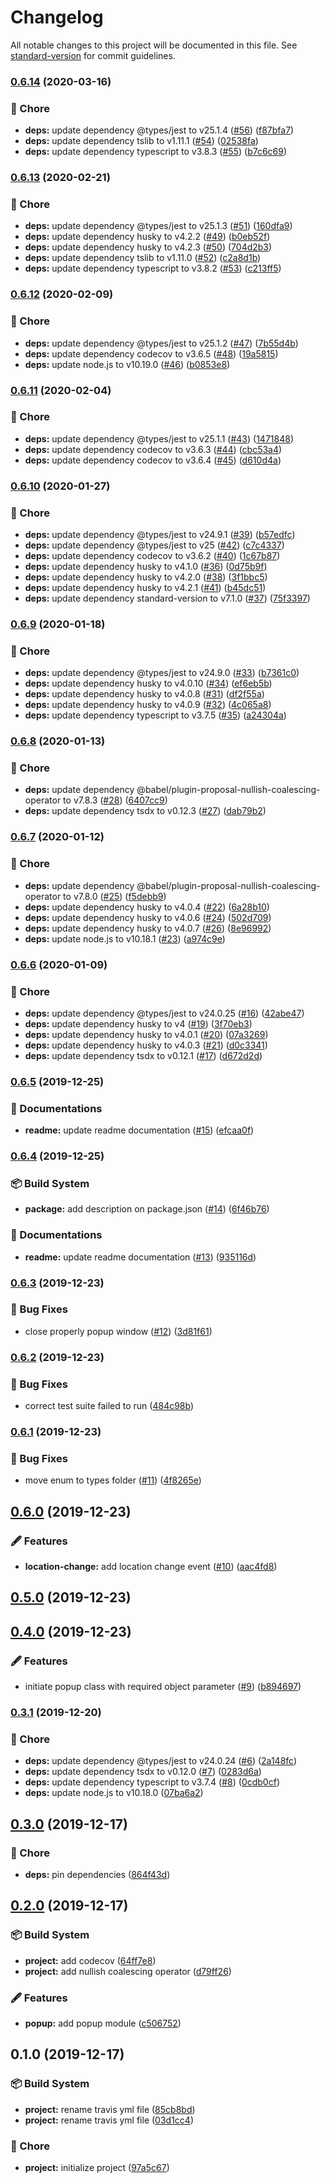 # Changelog

All notable changes to this project will be documented in this file. See [standard-version](https://github.com/conventional-changelog/standard-version) for commit guidelines.

### [0.6.14](https://github.com/arnaud-zg/popup-sensor/compare/v0.6.13...v0.6.14) (2020-03-16)


### 🔧 Chore

* **deps:** update dependency @types/jest to v25.1.4 ([#56](https://github.com/arnaud-zg/popup-sensor/issues/56)) ([f87bfa7](https://github.com/arnaud-zg/popup-sensor/commit/f87bfa76472b45db2cdf4ff42bbf2e781d49a19b))
* **deps:** update dependency tslib to v1.11.1 ([#54](https://github.com/arnaud-zg/popup-sensor/issues/54)) ([02538fa](https://github.com/arnaud-zg/popup-sensor/commit/02538fa2337b35d90687cc5d89b6d242d41ed1d5))
* **deps:** update dependency typescript to v3.8.3 ([#55](https://github.com/arnaud-zg/popup-sensor/issues/55)) ([b7c6c69](https://github.com/arnaud-zg/popup-sensor/commit/b7c6c69e06bb7545824e7e71f7e4010e46b43bd5))

### [0.6.13](https://github.com/arnaud-zg/popup-sensor/compare/v0.6.12...v0.6.13) (2020-02-21)


### 🔧 Chore

* **deps:** update dependency @types/jest to v25.1.3 ([#51](https://github.com/arnaud-zg/popup-sensor/issues/51)) ([160dfa9](https://github.com/arnaud-zg/popup-sensor/commit/160dfa97496294974d2bcb0b168300d99fe6107d))
* **deps:** update dependency husky to v4.2.2 ([#49](https://github.com/arnaud-zg/popup-sensor/issues/49)) ([b0eb52f](https://github.com/arnaud-zg/popup-sensor/commit/b0eb52f3a49fdbc776ff016370e97ed14c0f2d83))
* **deps:** update dependency husky to v4.2.3 ([#50](https://github.com/arnaud-zg/popup-sensor/issues/50)) ([704d2b3](https://github.com/arnaud-zg/popup-sensor/commit/704d2b3e2618adc7d3cfa9717cba4a9ef49ee78c))
* **deps:** update dependency tslib to v1.11.0 ([#52](https://github.com/arnaud-zg/popup-sensor/issues/52)) ([c2a8d1b](https://github.com/arnaud-zg/popup-sensor/commit/c2a8d1b212295275536b82ba89ed0953ec7e0d01))
* **deps:** update dependency typescript to v3.8.2 ([#53](https://github.com/arnaud-zg/popup-sensor/issues/53)) ([c213ff5](https://github.com/arnaud-zg/popup-sensor/commit/c213ff55262fc170f8c4b3f1dd6589361279749a))

### [0.6.12](https://github.com/arnaud-zg/popup-sensor/compare/v0.6.11...v0.6.12) (2020-02-09)


### 🔧 Chore

* **deps:** update dependency @types/jest to v25.1.2 ([#47](https://github.com/arnaud-zg/popup-sensor/issues/47)) ([7b55d4b](https://github.com/arnaud-zg/popup-sensor/commit/7b55d4b94b3bc4f100ac3de04b9a0414e73baa86))
* **deps:** update dependency codecov to v3.6.5 ([#48](https://github.com/arnaud-zg/popup-sensor/issues/48)) ([19a5815](https://github.com/arnaud-zg/popup-sensor/commit/19a58156d8d627ae12bb8e7cffe2aab68c4df7da))
* **deps:** update node.js to v10.19.0 ([#46](https://github.com/arnaud-zg/popup-sensor/issues/46)) ([b0853e8](https://github.com/arnaud-zg/popup-sensor/commit/b0853e8b320d9cc80bb2005017d3d628d97c0253))

### [0.6.11](https://github.com/arnaud-zg/popup-sensor/compare/v0.6.10...v0.6.11) (2020-02-04)


### 🔧 Chore

* **deps:** update dependency @types/jest to v25.1.1 ([#43](https://github.com/arnaud-zg/popup-sensor/issues/43)) ([1471848](https://github.com/arnaud-zg/popup-sensor/commit/1471848fa0f04f984549d0e749e45fadf49e813f))
* **deps:** update dependency codecov to v3.6.3 ([#44](https://github.com/arnaud-zg/popup-sensor/issues/44)) ([cbc53a4](https://github.com/arnaud-zg/popup-sensor/commit/cbc53a40e66b64ba4085cd17a8e5d60cc6d7a144))
* **deps:** update dependency codecov to v3.6.4 ([#45](https://github.com/arnaud-zg/popup-sensor/issues/45)) ([d610d4a](https://github.com/arnaud-zg/popup-sensor/commit/d610d4a176280660cad5afad0195a323f6a277c9))

### [0.6.10](https://github.com/arnaud-zg/popup-sensor/compare/v0.6.9...v0.6.10) (2020-01-27)


### 🔧 Chore

* **deps:** update dependency @types/jest to v24.9.1 ([#39](https://github.com/arnaud-zg/popup-sensor/issues/39)) ([b57edfc](https://github.com/arnaud-zg/popup-sensor/commit/b57edfc901ca8f11b64099c8e22bccc12d6079d1))
* **deps:** update dependency @types/jest to v25 ([#42](https://github.com/arnaud-zg/popup-sensor/issues/42)) ([c7c4337](https://github.com/arnaud-zg/popup-sensor/commit/c7c4337d5d85f0a3b50d60628ae48ef7093daf91))
* **deps:** update dependency codecov to v3.6.2 ([#40](https://github.com/arnaud-zg/popup-sensor/issues/40)) ([1c67b87](https://github.com/arnaud-zg/popup-sensor/commit/1c67b87e80711fe7d57870fc52c0c31041706783))
* **deps:** update dependency husky to v4.1.0 ([#36](https://github.com/arnaud-zg/popup-sensor/issues/36)) ([0d75b9f](https://github.com/arnaud-zg/popup-sensor/commit/0d75b9fe2e95039a58128f8fa4db86686ff36d00))
* **deps:** update dependency husky to v4.2.0 ([#38](https://github.com/arnaud-zg/popup-sensor/issues/38)) ([3f1bbc5](https://github.com/arnaud-zg/popup-sensor/commit/3f1bbc5196a2c54d0898218ba56af6492d106c17))
* **deps:** update dependency husky to v4.2.1 ([#41](https://github.com/arnaud-zg/popup-sensor/issues/41)) ([b45dc51](https://github.com/arnaud-zg/popup-sensor/commit/b45dc519d1271d363410933aab438679eebe7cb8))
* **deps:** update dependency standard-version to v7.1.0 ([#37](https://github.com/arnaud-zg/popup-sensor/issues/37)) ([75f3397](https://github.com/arnaud-zg/popup-sensor/commit/75f339750513200984f6477981d2dfe843958be4))

### [0.6.9](https://github.com/arnaud-zg/popup-sensor/compare/v0.6.8...v0.6.9) (2020-01-18)


### 🔧 Chore

* **deps:** update dependency @types/jest to v24.9.0 ([#33](https://github.com/arnaud-zg/popup-sensor/issues/33)) ([b7361c0](https://github.com/arnaud-zg/popup-sensor/commit/b7361c02d05894e33ca49f5cb09f68200b25c096))
* **deps:** update dependency husky to v4.0.10 ([#34](https://github.com/arnaud-zg/popup-sensor/issues/34)) ([ef6eb5b](https://github.com/arnaud-zg/popup-sensor/commit/ef6eb5b7e918672a341e2cba39546af9ff658513))
* **deps:** update dependency husky to v4.0.8 ([#31](https://github.com/arnaud-zg/popup-sensor/issues/31)) ([df2f55a](https://github.com/arnaud-zg/popup-sensor/commit/df2f55a06f9257b0b3b66993bcd1d4c69501a884))
* **deps:** update dependency husky to v4.0.9 ([#32](https://github.com/arnaud-zg/popup-sensor/issues/32)) ([4c065a8](https://github.com/arnaud-zg/popup-sensor/commit/4c065a81f637ebdcfd36aebbb2fdd01883cae69e))
* **deps:** update dependency typescript to v3.7.5 ([#35](https://github.com/arnaud-zg/popup-sensor/issues/35)) ([a24304a](https://github.com/arnaud-zg/popup-sensor/commit/a24304a785cab4f657c6b8620f5034a582b7d9f2))

### [0.6.8](https://github.com/arnaud-zg/popup-sensor/compare/v0.6.7...v0.6.8) (2020-01-13)


### 🔧 Chore

* **deps:** update dependency @babel/plugin-proposal-nullish-coalescing-operator to v7.8.3 ([#28](https://github.com/arnaud-zg/popup-sensor/issues/28)) ([6407cc9](https://github.com/arnaud-zg/popup-sensor/commit/6407cc9d995fee23cb993f9aa43e7d8a56e92226))
* **deps:** update dependency tsdx to v0.12.3 ([#27](https://github.com/arnaud-zg/popup-sensor/issues/27)) ([dab79b2](https://github.com/arnaud-zg/popup-sensor/commit/dab79b29324762d11c213a02f2969fd6f1eb1904))

### [0.6.7](https://github.com/arnaud-zg/popup-sensor/compare/v0.6.6...v0.6.7) (2020-01-12)


### 🔧 Chore

* **deps:** update dependency @babel/plugin-proposal-nullish-coalescing-operator to v7.8.0 ([#25](https://github.com/arnaud-zg/popup-sensor/issues/25)) ([f5debb9](https://github.com/arnaud-zg/popup-sensor/commit/f5debb9f870d73cb3e8355f32dd4c229f815644e))
* **deps:** update dependency husky to v4.0.4 ([#22](https://github.com/arnaud-zg/popup-sensor/issues/22)) ([6a28b10](https://github.com/arnaud-zg/popup-sensor/commit/6a28b102cef7e2c1a775f0c340ab0e807af175c1))
* **deps:** update dependency husky to v4.0.6 ([#24](https://github.com/arnaud-zg/popup-sensor/issues/24)) ([502d709](https://github.com/arnaud-zg/popup-sensor/commit/502d709ab0ee8264a73e9fd32dd03980b55f1d24))
* **deps:** update dependency husky to v4.0.7 ([#26](https://github.com/arnaud-zg/popup-sensor/issues/26)) ([8e96992](https://github.com/arnaud-zg/popup-sensor/commit/8e96992095049cc2dc4df8a086043588d15904d5))
* **deps:** update node.js to v10.18.1 ([#23](https://github.com/arnaud-zg/popup-sensor/issues/23)) ([a974c9e](https://github.com/arnaud-zg/popup-sensor/commit/a974c9e214410a9b098f9f04e549e6e657084750))

### [0.6.6](https://github.com/arnaud-zg/popup-sensor/compare/v0.6.5...v0.6.6) (2020-01-09)


### 🔧 Chore

* **deps:** update dependency @types/jest to v24.0.25 ([#16](https://github.com/arnaud-zg/popup-sensor/issues/16)) ([42abe47](https://github.com/arnaud-zg/popup-sensor/commit/42abe478d8365dd3709798ca887f92afb9d570d9))
* **deps:** update dependency husky to v4 ([#19](https://github.com/arnaud-zg/popup-sensor/issues/19)) ([3f70eb3](https://github.com/arnaud-zg/popup-sensor/commit/3f70eb32240d5ea5123b8f043eec0a2c39e2f458))
* **deps:** update dependency husky to v4.0.1 ([#20](https://github.com/arnaud-zg/popup-sensor/issues/20)) ([07a3269](https://github.com/arnaud-zg/popup-sensor/commit/07a32690bafdf79de47bd9fdb65e3dffe3e29c3d))
* **deps:** update dependency husky to v4.0.3 ([#21](https://github.com/arnaud-zg/popup-sensor/issues/21)) ([d0c3341](https://github.com/arnaud-zg/popup-sensor/commit/d0c3341a638538dd35031a65806553e4d12db15b))
* **deps:** update dependency tsdx to v0.12.1 ([#17](https://github.com/arnaud-zg/popup-sensor/issues/17)) ([d672d2d](https://github.com/arnaud-zg/popup-sensor/commit/d672d2dc751f98aaefd474a66f05c7ea7f393b27))

### [0.6.5](https://github.com/arnaud-zg/popup-sensor/compare/v0.6.4...v0.6.5) (2019-12-25)


### 📖 Documentations

* **readme:** update readme documentation ([#15](https://github.com/arnaud-zg/popup-sensor/issues/15)) ([efcaa0f](https://github.com/arnaud-zg/popup-sensor/commit/efcaa0ff9f374658dc9fedb7aea174c48508cd3f))

### [0.6.4](https://github.com/arnaud-zg/popup-sensor/compare/v0.6.3...v0.6.4) (2019-12-25)


### 📦 Build System

* **package:** add description on package.json ([#14](https://github.com/arnaud-zg/popup-sensor/issues/14)) ([6f46b76](https://github.com/arnaud-zg/popup-sensor/commit/6f46b76a5fcff66d8e2730c505679fd08fd724ed))


### 📖 Documentations

* **readme:** update readme documentation ([#13](https://github.com/arnaud-zg/popup-sensor/issues/13)) ([935116d](https://github.com/arnaud-zg/popup-sensor/commit/935116d33cbeaadd91abef26455fe433eba02dd7))

### [0.6.3](https://github.com/arnaud-zg/popup-sensor/compare/v0.6.2...v0.6.3) (2019-12-23)


### 🐛 Bug Fixes

* close properly popup window ([#12](https://github.com/arnaud-zg/popup-sensor/issues/12)) ([3d81f61](https://github.com/arnaud-zg/popup-sensor/commit/3d81f6144dad08f6ad487d265537b30af2f43291))

### [0.6.2](https://github.com/arnaud-zg/popup-sensor/compare/v0.6.1...v0.6.2) (2019-12-23)


### 🐛 Bug Fixes

* correct test suite failed to run ([484c98b](https://github.com/arnaud-zg/popup-sensor/commit/484c98bc41c8c04114ba6735c6a33f406152e4ba))

### [0.6.1](https://github.com/arnaud-zg/popup-sensor/compare/v0.6.0...v0.6.1) (2019-12-23)


### 🐛 Bug Fixes

* move enum to types folder ([#11](https://github.com/arnaud-zg/popup-sensor/issues/11)) ([4f8265e](https://github.com/arnaud-zg/popup-sensor/commit/4f8265efb4e83befe3c7551f0b00de911cb5ebef))

## [0.6.0](https://github.com/arnaud-zg/popup-sensor/compare/v0.5.0...v0.6.0) (2019-12-23)


### 🖋 Features

* **location-change:** add location change event ([#10](https://github.com/arnaud-zg/popup-sensor/issues/10)) ([aac4fd8](https://github.com/arnaud-zg/popup-sensor/commit/aac4fd8f293f758df46265185bf518409e4865f8))

## [0.5.0](https://github.com/arnaud-zg/popup-sensor/compare/v0.4.0...v0.5.0) (2019-12-23)

## [0.4.0](https://github.com/arnaud-zg/popup-sensor/compare/v0.3.1...v0.4.0) (2019-12-23)


### 🖋 Features

* initiate popup class with required object parameter ([#9](https://github.com/arnaud-zg/popup-sensor/issues/9)) ([b894697](https://github.com/arnaud-zg/popup-sensor/commit/b894697c00bf8a95cea4013fa8cd11bd88173afa))

### [0.3.1](https://github.com/arnaud-zg/popup-sensor/compare/v0.3.0...v0.3.1) (2019-12-20)


### 🔧 Chore

* **deps:** update dependency @types/jest to v24.0.24 ([#6](https://github.com/arnaud-zg/popup-sensor/issues/6)) ([2a148fc](https://github.com/arnaud-zg/popup-sensor/commit/2a148fc39668fff7f934854def318eea1a575ee1))
* **deps:** update dependency tsdx to v0.12.0 ([#7](https://github.com/arnaud-zg/popup-sensor/issues/7)) ([0283d6a](https://github.com/arnaud-zg/popup-sensor/commit/0283d6a833af8db88c96f69a2fcf2867a4aeeb0a))
* **deps:** update dependency typescript to v3.7.4 ([#8](https://github.com/arnaud-zg/popup-sensor/issues/8)) ([0cdb0cf](https://github.com/arnaud-zg/popup-sensor/commit/0cdb0cf5448970b0a399f73f6803c94103f7869a))
* **deps:** update node.js to v10.18.0 ([07ba6a2](https://github.com/arnaud-zg/popup-sensor/commit/07ba6a2ab978db2df0bfb63412f930e768ce3b81))

## [0.3.0](https://github.com/arnaud-zg/popup-sensor/compare/v0.2.0...v0.3.0) (2019-12-17)


### 🔧 Chore

* **deps:** pin dependencies ([864f43d](https://github.com/arnaud-zg/popup-sensor/commit/864f43d20a81c8a01383611e85e597800b1a2611))

## [0.2.0](https://github.com/arnaud-zg/popup-sensor/compare/v0.1.0...v0.2.0) (2019-12-17)


### 📦 Build System

* **project:** add codecov ([64ff7e8](https://github.com/arnaud-zg/popup-sensor/commit/64ff7e8216ad3cae139fd16dd744dedc77efa339))
* **project:** add nullish coalescing operator ([d79ff26](https://github.com/arnaud-zg/popup-sensor/commit/d79ff267909481d0dbeed3cba30e0b595d1e15b6))


### 🖋 Features

* **popup:** add popup module ([c506752](https://github.com/arnaud-zg/popup-sensor/commit/c50675254755637836b482f8029c679c445733fe))

## 0.1.0 (2019-12-17)


### 📦 Build System

* **project:** rename travis yml file ([85cb8bd](https://github.com/arnaud-zg/popup-sensor/commit/85cb8bdb5742bb6824ef65b140f7ec5a3ff11918))
* **project:** rename travis yml file ([03d1cc4](https://github.com/arnaud-zg/popup-sensor/commit/03d1cc4a5fcaeb6cc2ea249093f72e3dc6e3809e))


### 🔧 Chore

* **project:** initialize project ([97a5c67](https://github.com/arnaud-zg/popup-sensor/commit/97a5c67be870d80d58677e464a83d4bcd1bfe39b))
